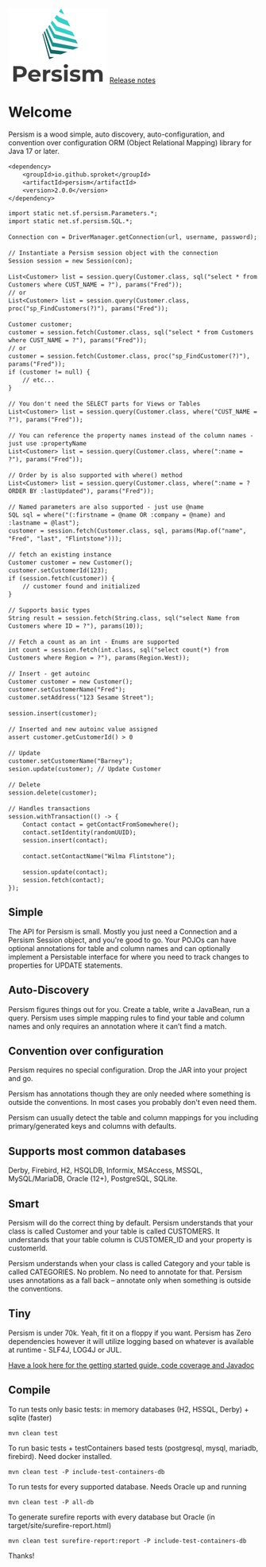 ![](logo1.png) [Release notes](release-notes.md)

# Welcome

Persism is a wood simple, auto discovery, auto-configuration, and convention
over configuration ORM (Object Relational Mapping) library for Java 17 or later.

```
<dependency>
    <groupId>io.github.sproket</groupId>
    <artifactId>persism</artifactId>
    <version>2.0.0</version>
</dependency>
```
```
import static net.sf.persism.Parameters.*;
import static net.sf.persism.SQL.*;

Connection con = DriverManager.getConnection(url, username, password);

// Instantiate a Persism session object with the connection
Session session = new Session(con);

List<Customer> list = session.query(Customer.class, sql("select * from Customers where CUST_NAME = ?"), params("Fred"));
// or
List<Customer> list = session.query(Customer.class, proc("sp_FindCustomers(?)"), params("Fred"));

Customer customer;
customer = session.fetch(Customer.class, sql("select * from Customers where CUST_NAME = ?"), params("Fred"));
// or   
customer = session.fetch(Customer.class, proc("sp_FindCustomer(?)"), params("Fred"));
if (customer != null) {
    // etc...
}

// You don't need the SELECT parts for Views or Tables
List<Customer> list = session.query(Customer.class, where("CUST_NAME = ?"), params("Fred"));

// You can reference the property names instead of the column names - just use :propertyName 
List<Customer> list = session.query(Customer.class, where(":name = ?"), params("Fred"));

// Order by is also supported with where() method
List<Customer> list = session.query(Customer.class, where(":name = ? ORDER BY :lastUpdated"), params("Fred"));

// Named parameters are also supported - just use @name
SQL sql = where("(:firstname = @name OR :company = @name) and :lastname = @last");
customer = session.fetch(Customer.class, sql, params(Map.of("name", "Fred", "last", "Flintstone")));

// fetch an existing instance
Customer customer = new Customer();
customer.setCustomerId(123);
if (session.fetch(customer)) {
    // customer found and initialized
} 

// Supports basic types
String result = session.fetch(String.class, sql("select Name from Customers where ID = ?"), params(10));

// Fetch a count as an int - Enums are supported 
int count = session.fetch(int.class, sql("select count(*) from Customers where Region = ?"), params(Region.West));

// Insert - get autoinc
Customer customer = new Customer();
customer.setCustomerName("Fred");
customer.setAddress("123 Sesame Street");

session.insert(customer); 

// Inserted and new autoinc value assigned 
assert customer.getCustomerId() > 0

// Update
customer.setCustomerName("Barney");
sesion.update(customer); // Update Customer   

// Delete
session.delete(customer);

// Handles transactions
session.withTransaction(() -> {
    Contact contact = getContactFromSomewhere();
    contact.setIdentity(randomUUID);
    session.insert(contact);
    
    contact.setContactName("Wilma Flintstone");
    
    session.update(contact);
    session.fetch(contact);
});
```
## Simple

The API for Persism is small. Mostly you just need a Connection and a Persism Session object, and you're good to go.
Your POJOs can have optional annotations for table and column names and can optionally implement a Persistable interface
for where you need to track changes to properties for UPDATE statements.

## Auto-Discovery
Persism figures things out for you. Create a table, write a JavaBean, run a query. Persism uses simple mapping rules to
find your table and column names and only requires an annotation where it can’t find a match.

## Convention over configuration
Persism requires no special configuration. Drop the JAR into your project and go.

Persism has annotations though they are only needed where something is outside the conventions. In most cases
you probably don't even need them.

Persism can usually detect the table and column mappings for you including primary/generated keys and columns
with defaults.

## Supports most common databases
Derby, Firebird, H2, HSQLDB, Informix, MSAccess, MSSQL, MySQL/MariaDB, Oracle (12+), PostgreSQL, SQLite.

## Smart
Persism will do the correct thing by default. Persism understands that your class is called Customer and your table
is called CUSTOMERS. It understands that your table column is CUSTOMER_ID and your property is customerId.

Persism understands when your class is called Category and your table is called CATEGORIES.
No problem. No need to annotate for that. Persism uses annotations as a fall back – annotate only when
something is outside the conventions.

## Tiny
Persism is under 70k. Yeah, fit it on a floppy if you want. Persism has Zero dependencies however it will
utilize logging based on whatever is available at runtime - SLF4J, LOG4J or JUL.

[Have a look here for the getting started guide, code coverage and Javadoc](https://sproket.github.io/Persism/)

## Compile

To run tests only basic tests: in memory databases (H2, HSSQL, Derby) + sqlite (faster)

    mvn clean test

To run basic tests + testContainers based tests (postgresql, mysql, mariadb, firebird). Need docker installed.

    mvn clean test -P include-test-containers-db

To run tests for every supported database. Needs Oracle up and running

    mvn clean test -P all-db

To generate surefire reports with every database but Oracle  (in target/site/surefire-report.html)

    mvn clean test surefire-report:report -P include-test-containers-db

Thanks!

